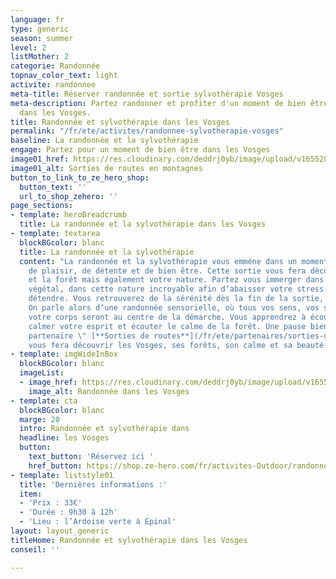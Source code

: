 ```yaml
---
language: fr
type: generic
season: summer
level: 2
listMother: 2
categorie: Randonnée
topnav_color_text: light
activite: randonnee
meta-title: Réserver randonnée et sortie sylvothérapie Vosges
meta-description: Partez randonner et profiter d'un moment de bien être avec la sylvothérapie
  dans les Vosges.
title: Randonnée et sylvothérapie dans les Vosges
permalink: "/fr/ete/activites/randonnee-sylvotherapie-vosges"
baseline: La randonnée et la sylvothérapie
engage: Partez pour un moment de bien être dans les Vosges
image01_href: https://res.cloudinary.com/deddrj0yb/image/upload/v1655286604/website/Partenaires/Sorties%20de%20route/albane-accompagnatrice-hautes-vosges.jpeg.webp
image01_alt: Sorties de routes en montagnes
button_to_link_to_ze_hero_shop:
  button_text: ''
  url_to_shop_zehero: ''
page_sections:
- template: heroBreadcrumb
  title: La randonnée et la sylvothérapie dans les Vosges
- template: textarea
  blockBGcolor: blanc
  title: La randonnée et la sylvothérapie
  content: "La randonnée et la sylvothérapie vous emmène dans un moment d'évasion,
    de plaisir, de détente et de bien être. Cette sortie vous fera découvrir la nature
    et la forêt mais également votre nature. Partez vous immerger dans ce royaume
    végétal, dans cette nature incroyable afin d’abaisser votre stress et de vous
    détendre. Vous retrouverez de la sérénité dès la fin de la sortie, c’est garanti.
    On parle alors d’une randonnée sensorielle, où tous vos sens, vos sensations et
    votre corps seront au centre de la démarche. Vous apprendrez à écouter votre corps,
    calmer votre esprit et écouter le calme de la forêt. Une pause bien-être.  \nNotre
    partenaire \" [**Sorties de routes**](/fr/ete/partenaires/sorties-de-route) \"
    vous fera découvrir les Vosges, ses forêts, son calme et sa beauté."
- template: imgWideInBox
  blockBGcolor: blanc
  imageList:
  - image_href: https://res.cloudinary.com/deddrj0yb/image/upload/v1655284949/website/Partenaires/Sorties%20de%20route/101063924_4563986853626763_4727020776681635840_n.jpg
    image_alt: Randonnée dans les Vosges
- template: cta
  blockBGcolor: blanc
  marge: 20
  intro: Randonnée et sylvothérapie dans
  headline: les Vosges
  button:
    text_button: 'Réservez ici '
    href_button: https://shop.ze-hero.com/fr/activites-Outdoor/randonnee/17607-randonnee-et-sortie-sylvotherapie-2h30-sorties-de-route
- template: liststyle01
  title: 'Dernières informations :'
  item:
  - 'Prix : 33€'
  - 'Durée : 9h30 à 12h'
  - 'Lieu : l’Ardoise verte à Epinal'
layout: layout_generic
titleHome: Randonnée et sylvothérapie dans les Vosges
conseil: ''

---
```

